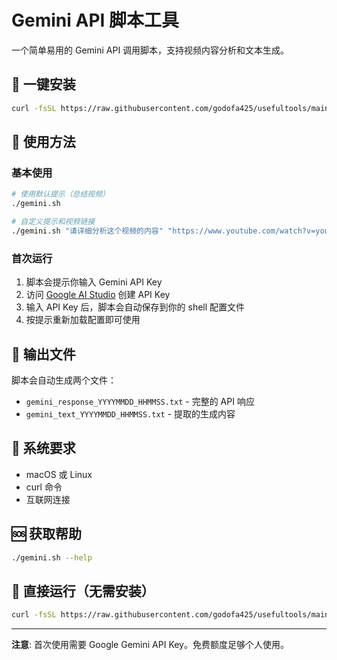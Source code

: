 # Gemini API 脚本工具

一个简单易用的 Gemini API 调用脚本，支持视频内容分析和文本生成。

## 🚀 一键安装

```bash
curl -fsSL https://raw.githubusercontent.com/godofa425/usefultools/main/install.sh | bash
```

## 📖 使用方法

### 基本使用
```bash
# 使用默认提示（总结视频）
./gemini.sh

# 自定义提示和视频链接
./gemini.sh "请详细分析这个视频的内容" "https://www.youtube.com/watch?v=your-video-id"
```

### 首次运行
1. 脚本会提示你输入 Gemini API Key
2. 访问 [Google AI Studio](https://aistudio.google.com/u/1/apikey) 创建 API Key
3. 输入 API Key 后，脚本会自动保存到你的 shell 配置文件
4. 按提示重新加载配置即可使用

## 📁 输出文件

脚本会自动生成两个文件：
- `gemini_response_YYYYMMDD_HHMMSS.txt` - 完整的 API 响应
- `gemini_text_YYYYMMDD_HHMMSS.txt` - 提取的生成内容

## 🔧 系统要求

- macOS 或 Linux
- curl 命令
- 互联网连接

## 🆘 获取帮助

```bash
./gemini.sh --help
```

## 🔗 直接运行（无需安装）

```bash
curl -fsSL https://raw.githubusercontent.com/godofa425/usefultools/main/gemini.sh | bash
```

---

**注意**: 首次使用需要 Google Gemini API Key。免费额度足够个人使用。
